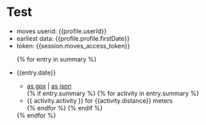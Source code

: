 # Test

- moves userid: {{profile.userId}}
- earliest data: {{profile.profile.firstDate}}
- token: {{session.moves_access_token}}

<ul>
{% for entry in summary %}
<li><p>{{entry.date}}</p>
<ul>
<li><a href="/api/day/{{entry.date}}.gpx">as gpx</a> |
<a href="/api/day/{{entry.date}}.json">as json</a>
</li>
{% if entry.summary %}
{% for activity in entry.summary %}
<li>{{ activity.activity }} for {{activity.distance}} meters</li>
{% endfor %}
{% endif %}
</ul>
{% endfor %}
</ul>

